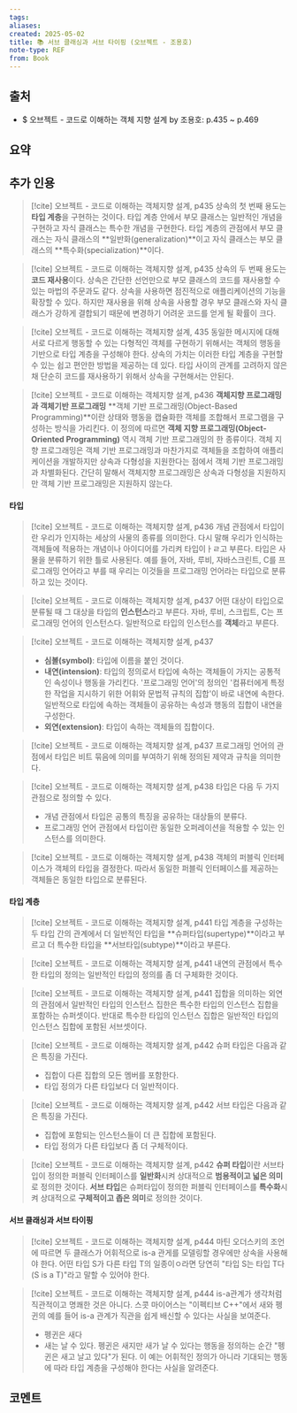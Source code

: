 ```yaml
---
tags:
aliases: 
created: 2025-05-02
title: 📚 서브 클래싱과 서브 타이핑 (오브젝트 - 조용호)
note-type: REF
from: Book
---
```


## 출처
- $ 오브젝트 - 코드로 이해하는 객체 지향 설계 by 조용호: p.435 ~ p.469
## 요약

## 추가 인용
>[!cite] 오브젝트 - 코드로 이해하는 객체지향 설계, p435
>상속의 첫 번째 용도는 **타입 계층**을 구현하는 것이다. 타입 계층 안에서 부모 클래스는 일반적인 개념을 구현하고 자식 클래스는 특수한 개념을 구현한다. 타입 계층의 관점에서 부모 클래스는 자식 클래스의 **일반화(generalization)**이고 자식 클래스는 부모 클래스의 **특수화(specialization)**이다.

>[!cite] 오브젝트 - 코드로 이해하는 객체지향 설계, p435
>상속의 두 번째 용도는 **코드 재사용**이다. 상속은 간단한 선언만으로 부모 클래스의 코드를 재사용할 수 있는 마법의 주문과도 같다. 상속을 사용하면 점진적으로 애플리케이션의 기능을 확장할 수 있다. 하지만 재사용을 위해 상속을 사용할 경우 부모 클래스와 자식 클래스가 강하게 결합되기 때문에 변경하기 어려운 코드를 얻게 될 확률이 크다.

>[!cite] 오브젝트 - 코드로 이해하는 객체지향 설계, 435
>동일한 메시지에 대해 서로 다르게 행동할 수 있는 다형적인 객체를 구현하기 위해서는 객체의 행동을 기반으로 타입 계층을 구성해야 한다. 상속의 가치는 이러한 타입 계층을 구현할 수 있는 쉽고 편안한 방법을 제공하는 데 있다. 타입 사이의 관계를 고려하지 않은 채 단순히 코드를 재사용하기 위해서 상속을 구현해서는 안된다.

>[!cite] 오브젝트 - 코드로 이해하는 객체지향 설계, p436
>**객체지향 프로그래밍과 객체기반 프로그래밍**
>**객체 기반 프로그래밍(Object-Based Programming)**이란 상태와 행동을 캡슐화한 객체를 조합해서 프로그램을 구성하는 방식을 가리킨다. 이 정의에 따르면 **객체 지향 프로그래밍(Object-Oriented Programming)** 역시 객체 기반 프로그래밍의 한 종류이다. 객체 지향 프로그래밍은 객체 기반 프로그래밍과 마찬가지로 객체들을 조합하여 애플리케이션을 개발하지만 상속과 다형성을 지원한다는 점에서 객체 기반 프로그래밍과 차별화된다. 간단히 말해서 객체지향 프로그래밍은 상속과 다형성을 지원하지만 객체 기반 프로그래밍은 지원하지 않는다.
>

#### 타입

>[!cite] 오브젝트 - 코드로 이해하는 객체지향 설계, p436
>개념 관점에서 타입이란 우리가 인지하는 세상의 사물의 종류를 의미한다. 다시 말해 우리가 인식하는 객체들에 적용하는 개념이나 아이디어를 가리켜 타입이ㅏㄹ고 부른다. 타입은 사물을 분류하기 위한 틀로 사용된다. 예를 들어, 자바, 루비, 자바스크린트, C를 프로그래밍 언어라고 부를 때 우리는 이것들을 프로그래밍 언어라는 타입으로 분류하고 있는 것이다.

>[!cite] 오브젝트 - 코드로 이해하는 객체지향 설계, p437
>어떤 대상이 타입으로 분류될 때 그 대상을 타입의 **인스턴스**라고 부른다. 자바, 루비, 스크립트, C는 프로그래밍 언어의 인스턴스다. 일반적으로 타입의 인스턴스를 **객체**라고 부른다.

>[!cite] 오브젝트 - 코드로 이해하는 객체지향 설계, p437
>- **심볼(symbol)**: 타입에 이름을 붙인 것이다.
>- **내연(intension)**: 타입의 정의로서 타입에 속하는 객체들이 가지는 공통적인 속성이나 행동을 가리킨다. '프로그래밍 언어'의 정의인 '컴퓨터에게 특정한 작업을 지시하기 위한 어휘와 문법적 규칙의 집합'이 바로 내연에 속한다. 일반적으로 타입에 속하는 객체들이 공유하는 속성과 행동의 집합이 내연을 구성한다.
>- **외연(extension)**: 타입이 속하는 객체들의 집합이다.

>[!cite] 오브젝트 - 코드로 이해하는 객체지향 설계, p437
>프로그래밍 언어의 관점에서 타입은 비트 묶음에 의미를 부여하기 위해 정의된 제약과 규칙을 의미한다.

>[!cite] 오브젝트 - 코드로 이해하는 객체지향 설계, p438
> 타입은 다음 두 가지 관점으로 정의할 수 있다.
> - 개념 관점에서 타입은 공통의 특징을 공유하는 대상들의 분류다.
> - 프로그래밍 언어 관점에서 타입이란 동일한 오퍼레이션을 적용할 수 있는 인스턴스를 의미한다.

>[!cite] 오브젝트 - 코드로 이해하는 객체지향 설계, p438
>객체의 퍼블릭 인터페이스가 객체의 타입을 결정한다. 따라서 동일한 퍼블릭 인터페이스를 제공하는 객체들은 동일한 타입으로 분류된다.

#### 타입 계층

>[!cite] 오브젝트 - 코드로 이해하는 객체지향 설계, p441
>타입 계층을 구성하는 두 타입 간의 관계에서 더 일반적인 타입을 **슈퍼타입(supertype)**이라고 부르고 더 특수한 타입을 **서브타입(subtype)**이라고 부른다. 

>[!cite] 오브젝트 - 코드로 이해하는 객체지향 설계, p441
>내연의 관점에서 특수한 타입의 정의는 일반적인 타입의 정의를 좀 더 구체화한 것이다.

>[!cite] 오브젝트 - 코드로 이해하는 객체지향 설계, p441
>집합을 의미하는 외연의 관점에서 일반적인 타입의 인스턴스 집한은 특수한 타입의 인스턴스 집합을 포함하는 슈퍼셋이다. 반대로 특수한 타입의 인스턴스 집합은 일반적인 타입의 인스턴스 집합에 포함된 서브셋이다.

>[!cite] 오브젝트 - 코드로 이해하는 객체지향 설계, p442
>슈퍼 타입은 다음과 같은 특징을 가진다.
>- 집합이 다른 집합의 모든 멤버를 포함한다.
>- 타입 정의가 다른 타입보다 더 일반적이다.

>[!cite] 오브젝트 - 코드로 이해하는 객체지향 설계, p442
>서브 타입은 다음과 같은 특징을 가진다.
>- 집합에 포함되는 인스턴스들이 더 큰 집합에 포함된다.
>- 타입 정의가 다른 타입보다 좀 더 구체적이다.

>[!cite] 오브젝트 - 코드로 이해하는 객체지향 설계, p442
>**슈퍼 타입**이란 서브타입이 정의한 퍼블릭 인터페이스를 **일반화**시켜 상대적으로 **범용적이고 넓은 의미**로 정의한 것이다.
>**서브 타입**은 슈퍼타입이 정의한 퍼블릭 인터페이스를 **특수화**시켜 상대적으로 **구체적이고 좁은 의미**로 정의한 것이다.

#### 서브 클래싱과 서브 타이핑

>[!cite] 오브젝트 - 코드로 이해하는 객체지향 설계, p444
>마틴 오더스키의 조언에 따르면 두 클래스가 어휘적으로 is-a 관게를 모델링할 경우에만 상속을 사용해야 한다. 어떤 타입 S가 다른 타입 T의 일종이ㅇ라면 당연히 "타입 S는 타입 T다(S is a T)"라고 말할 수 있어야 한다.

>[!cite] 오브젝트 - 코드로 이해하는 객체지향 설계, p444
>is-a관계가 생각처럼 직관적이고 명쾌한 것은 아니다. 스콧 마이어스는 "이펙티브 C++"에서 새와 펭귄의 예를 들어 is-a 관계가 직관을 쉽게 배신할 수 있다는 사실을 보여준다.
>- 펭귄은 새다
>- 새는 날 수 있다.
>펭귄은 새지만 새가 날 수 있다는 행동을 정의하는 순간 "펭귄은 새고 날고 있다"가 된다. 이 예는 어휘적인 정의가 아니라 기대되는 행동에 따라 타입 계층을 구성해야 한다는 사실을 알려준다.



## 코멘트